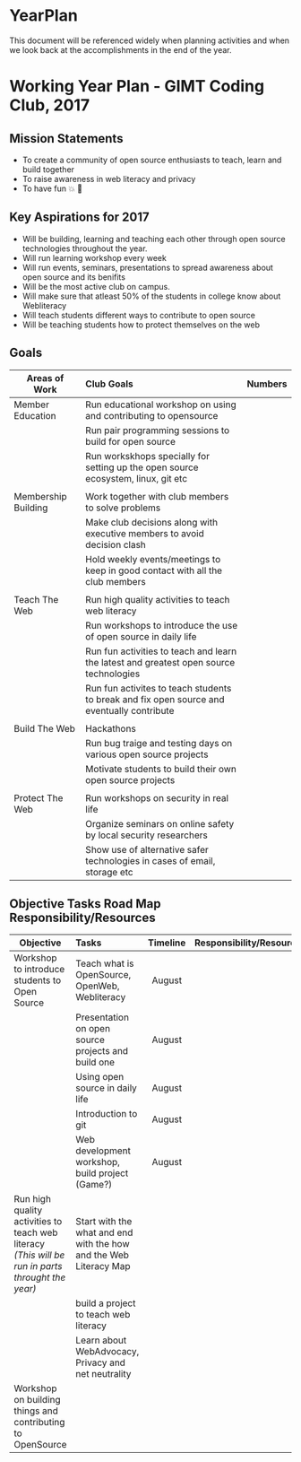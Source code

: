 # YearPlan
This document will be referenced widely when planning activities and when we look back at the accomplishments in the end of the year.

# Working Year Plan  - GIMT Coding Club, 2017

## Mission Statements
- To create a community of open source enthusiasts to teach, learn and build together
- To raise awareness in web literacy and privacy
- To have fun :boom: :tada:

## Key Aspirations for 2017

* Will be building, learning and teaching each other through open source technologies throughout the year.
* Will run learning workshop every week
* Will run events, seminars, presentations to spread awareness about open source and its benifits
* Will be the most active club on campus.
* Will make sure that atleast 50% of the students in college know about Webliteracy
* Will teach students different ways to contribute to open source
* Will be teaching students how to protect themselves on the web

## Goals

| Areas of Work     | Club Goals              | Numbers |
| ---------------   |:-------------------------| :------:|
| Member Education  | Run educational workshop on using and contributing to opensource ||
|                   | Run pair programming sessions to build for open source ||
|                   | Run workskhops specially for setting up the open source ecosystem, linux, git etc ||
|                   |                                                                                                                | |
| Membership Building | Work together with club members to solve problems                                                            | |
|                   |   Make club decisions along with executive members to avoid decision clash                                     | |
|                   |   Hold weekly events/meetings to keep in good contact with all the club members                                | |
|                   |                                                                                                                | |
| Teach The Web     |   Run high quality activities to teach web literacy                                                            | |
|                   |   Run workshops to introduce the use of open source in daily life                                              | |
|                   |   Run fun activities to teach and learn the latest and greatest open source technologies | |
|                   |   Run fun activites to teach students to break and fix open source and eventually contribute                   | |
|                   |                                                                                                                | |
| Build The Web     |   Hackathons                                                                                                   | |
|                   |   Run bug traige and testing days on various open source projects                                              | |
|                   |   Motivate students to build their own open source projects                                                    | |
|                   |                                                                                                                | |
| Protect The Web   |   Run workshops on security in real life                                                                       | |
|                   |   Organize seminars on online safety by local security researchers                                             | |
|                   |   Show use of alternative safer technologies in cases of email, storage etc                                    | |

## Objective	Tasks	Road Map	Responsibility/Resources

| Objective        | Tasks              | Timeline  |  Responsibility/Resources |
| ---------------- |:-------------------| :--------:|:--------------------------|
| Workshop to introduce students to Open Source  | Teach what is OpenSource, OpenWeb, Webliteracy | August | |
| | Presentation on open source projects and build one | August | |
| | Using open source in daily life | August | |
| | Introduction to git | August | |
| | Web development workshop, build project (Game?) | August | |
| Run high quality activities to teach web literacy *(This will be run in parts throught the year)*| Start with the what and end with the how and the Web Literacy Map |   |
| | build a project to teach web literacy |   |
| | Learn about WebAdvocacy, Privacy and net neutrality |   |
| Workshop on building things and contributing to OpenSource | |   |
